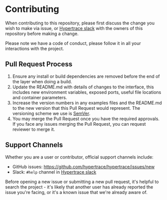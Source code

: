 # Contributing

When contributing to this repository, please first discuss the change you wish to make via issue,
or [Hypertrace slack](https://bit.ly/hypertrace-slack) with the owners of this repository before making a change. 

Please note we have a code of conduct, please follow it in all your interactions with the project.

## Pull Request Process

1. Ensure any install or build dependencies are removed before the end of the layer when doing a 
   build.
2. Update the README.md with details of changes to the interface, this includes new environment 
   variables, exposed ports, useful file locations and container parameters.
3. Increase the version numbers in any examples files and the README.md to the new version that this
   Pull Request would represent. The versioning scheme we use is [SemVer](http://semver.org/).
4. You may merge the Pull Request once you have the required approvals. If you face any issues merging the Pull Request, you can request reviewer to merge it. 

## Support Channels

Whether you are a user or contributor, official support channels include:
- GitHub issues: https://github.com/hypertrace/hypertrace/issues/new
- Slack: `#help` channel in [Hypertrace slack](https://bit.ly/hypertrace-slack)

Before opening a new issue or submitting a new pull request, it's helpful to search the project - it's likely that another user has already reported the issue you're facing, or it's a known issue that we're already aware of.
